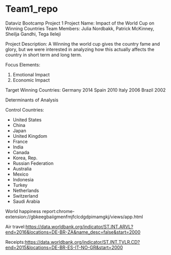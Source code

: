 # Team1_repo
Dataviz Bootcamp Project 1
Project Name: Impact of the World Cup on Winning Countries
Team Members: Julia Nordbakk, Patrick McKinney, Sheilja Gandhi, Tega Ileleji


Project Description: A Winning the world cup gives the country fame and glory, but we were interested in analyzing how this actually affects the country in short term and long term.


Focus Elements: 
1. Emotional Impact
2. Economic Impact

Target Winning Countries: 
Germany 2014
Spain 2010
Italy 2006
Brazil 2002

Determinants of Analysis

Control Countries: 

* United States
* China
* Japan
* United Kingdom
* France
* India
* Canada
* Korea, Rep.
* Russian Federation
* Australia
* Mexico
* Indonesia
* Turkey
* Netherlands
* Switzerland
* Saudi Arabia










World happiness report:chrome-extension://gbkeegbaiigmenfmjfclcdgdpimamgkj/views/app.html

Air travel:https://data.worldbank.org/indicator/ST.INT.ARVL?end=2016&locations=DE-BR-ZA&name_desc=false&start=2000

Receipts:https://data.worldbank.org/indicator/ST.INT.TVLR.CD?end=2015&locations=DE-BR-ES-IT-NO-GR&start=2000

